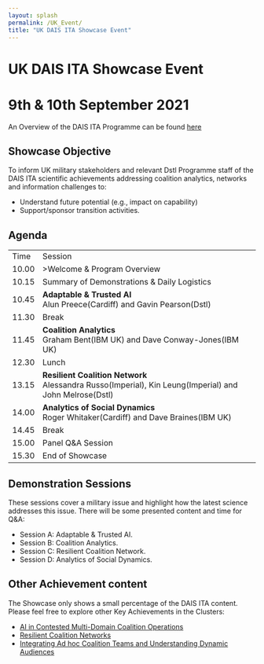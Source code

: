 ```yaml
---
layout: splash
permalink: /UK_Event/
title: "UK DAIS ITA Showcase Event"
---
```


# UK DAIS ITA Showcase Event
# 9th & 10th September 2021
An Overview of the DAIS ITA Programme can be found [here](/)

## Showcase Objective
To inform UK military stakeholders and relevant Dstl Programme staff of the DAIS ITA scientific achievements
addressing coalition analytics, networks and information challenges to:
* Understand future potential (e.g., impact on capability)
* Support/sponsor transition activities. 

## Agenda
<table>
  <tbody>
    <tr>
      <td>Time</td>
      <td>Session</td>
    </tr>
    <tr>
      <td>10.00</td>
      <td>>Welcome & Program Overview
      </td>
    </tr>
    <tr>
      <td>10.15</td>
      <td>Summary of Demonstrations & Daily Logistics</td>
    </tr>
    <tr>
      <td>10.45</td>
      <td><b>Adaptable & Trusted AI</b><br>Alun Preece(Cardiff) and Gavin Pearson(Dstl)
    </td>
    </tr>
    <tr>
      <td>11.30</td>
      <td>Break</td>
    </tr>
    <tr>
      <td>11.45</td>
      <td><b>Coalition Analytics</b><br>Graham Bent(IBM UK) and Dave Conway-Jones(IBM UK)
      </td>
    </tr>
    <tr>
      <td>12.30</td>
      <td>Lunch</td>
    </tr>
    <tr>
      <td>13.15</td>
      <td><b>Resilient Coalition Network</b><br>Alessandra Russo(Imperial), Kin Leung(Imperial) and John Melrose(Dstl)</td>
    </tr>
    <tr>
      <td>14.00</td>
      <td><b>Analytics of Social Dynamics</b><br>Roger Whitaker(Cardiff) and Dave Braines(IBM UK)</td>
    </tr>
    <tr>
      <td>14.45</td>
      <td>Break</td>
    </tr>
    <tr>
      <td>15.00</td>
      <td>
        Panel Q&A Session
      </td>
    </tr>
    <tr>
      <td>15.30</td>
      <td>End of Showcase</td>
    </tr>
  </tbody>
</table>

## Demonstration Sessions
These sessions cover a military issue and highlight how the latest science addresses this issue. There will be some
presented content and time for Q&A:
* Session A: Adaptable & Trusted AI.
* Session B: Coalition Analytics.
* Session C: Resilient Coalition Network.
* Session D: Analytics of Social Dynamics.

## Other Achievement content
The Showcase only shows a small percentage of the DAIS ITA content. Please feel free to explore other Key
Achievements in the Clusters:
* [AI in Contested Multi-Domain Coalition Operations](/AI_Cluster)
* [Resilient Coalition Networks](/Resilient_Cluster)
* [Integrating Ad hoc Coalition Teams and Understanding Dynamic Audiences](/Integrating_Cluster/)
